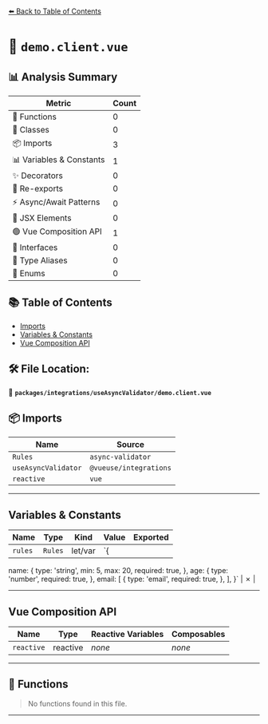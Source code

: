 [⬅️ Back to Table of Contents](../../../index.md)

# 📄 `demo.client.vue`

## 📊 Analysis Summary

| Metric | Count |
|--------|-------|
| 🔧 Functions | 0 |
| 🧱 Classes | 0 |
| 📦 Imports | 3 |
| 📊 Variables & Constants | 1 |
| ✨ Decorators | 0 |
| 🔄 Re-exports | 0 |
| ⚡ Async/Await Patterns | 0 |
| 💠 JSX Elements | 0 |
| 🟢 Vue Composition API | 1 |
| 📐 Interfaces | 0 |
| 📑 Type Aliases | 0 |
| 🎯 Enums | 0 |

## 📚 Table of Contents

- [Imports](#imports)
- [Variables & Constants](#variables-constants)
- [Vue Composition API](#vue-composition-api)

## 🛠️ File Location:
📂 **`packages/integrations/useAsyncValidator/demo.client.vue`**

## 📦 Imports

| Name | Source |
|------|--------|
| `Rules` | `async-validator` |
| `useAsyncValidator` | `@vueuse/integrations` |
| `reactive` | `vue` |


---

## Variables & Constants

| Name | Type | Kind | Value | Exported |
|------|------|------|-------|----------|
| `rules` | `Rules` | let/var | `{
  name: {
    type: 'string',
    min: 5,
    max: 20,
    required: true,
  },
  age: {
    type: 'number',
    required: true,
  },
  email: [
    {
      type: 'email',
      required: true,
    },
  ],
}` | ✗ |


---

## Vue Composition API

| Name | Type | Reactive Variables | Composables |
|------|------|-------------------|-------------|
| `reactive` | reactive | *none* | *none* |


---

## 🔧 Functions

> No functions found in this file.


---